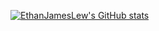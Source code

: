 [![EthanJamesLew's GitHub stats](https://github-readme-stats.vercel.app/api?username=EthanJamesLew)](https://github.com/anuraghazra/github-readme-stats)
